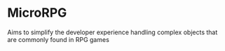 # MicroRPG
Aims to simplify the developer experience handling complex objects that are commonly found in RPG games
